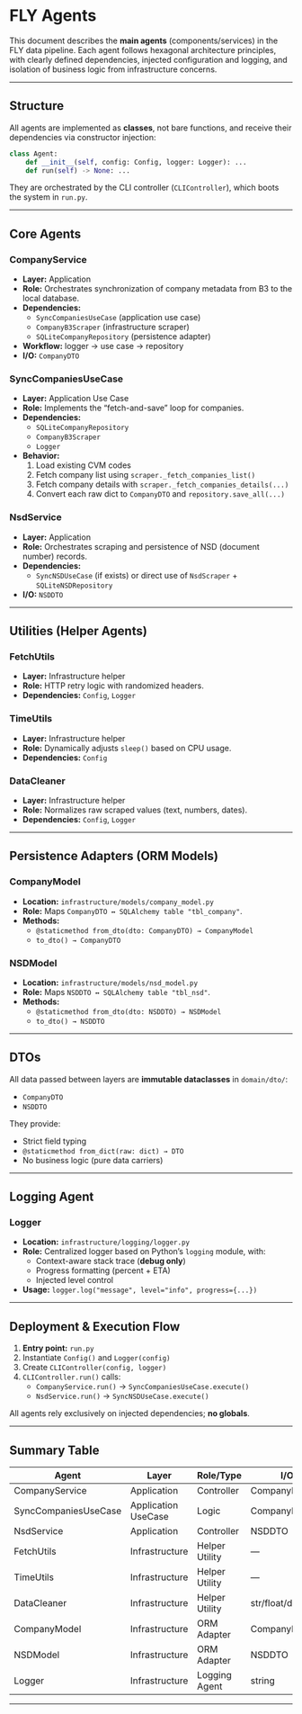 # FLY Agents

This document describes the **main agents** (components/services) in the FLY data pipeline. Each agent follows hexagonal architecture principles, with clearly defined dependencies, injected configuration and logging, and isolation of business logic from infrastructure concerns.

---

## Structure

All agents are implemented as **classes**, not bare functions, and receive their dependencies via constructor injection:

```python
class Agent:
    def __init__(self, config: Config, logger: Logger): ...
    def run(self) -> None: ...
```

They are orchestrated by the CLI controller (`CLIController`), which boots the system in `run.py`.

---

## Core Agents

### CompanyService
- **Layer:** Application  
- **Role:** Orchestrates synchronization of company metadata from B3 to the local database.  
- **Dependencies:**  
  - `SyncCompaniesUseCase` (application use case)  
  - `CompanyB3Scraper` (infrastructure scraper)  
  - `SQLiteCompanyRepository` (persistence adapter)  
- **Workflow:** logger → use case → repository  
- **I/O:** `CompanyDTO`

### SyncCompaniesUseCase
- **Layer:** Application Use Case  
- **Role:** Implements the “fetch-and-save” loop for companies.  
- **Dependencies:**  
  - `SQLiteCompanyRepository`  
  - `CompanyB3Scraper`  
  - `Logger`
- **Behavior:**
  1. Load existing CVM codes
  2. Fetch company list using `scraper._fetch_companies_list()`
  3. Fetch company details with `scraper._fetch_companies_details(...)`
  4. Convert each raw dict to `CompanyDTO` and `repository.save_all(...)`

### NsdService
- **Layer:** Application  
- **Role:** Orchestrates scraping and persistence of NSD (document number) records.  
- **Dependencies:**  
  - `SyncNSDUseCase` (if exists) or direct use of `NsdScraper` + `SQLiteNSDRepository`  
- **I/O:** `NSDDTO`

---

## Utilities (Helper Agents)

### FetchUtils
- **Layer:** Infrastructure helper  
- **Role:** HTTP retry logic with randomized headers.  
- **Dependencies:** `Config`, `Logger`  

### TimeUtils
- **Layer:** Infrastructure helper  
- **Role:** Dynamically adjusts `sleep()` based on CPU usage.  
- **Dependencies:** `Config`  

### DataCleaner
- **Layer:** Infrastructure helper  
- **Role:** Normalizes raw scraped values (text, numbers, dates).  
- **Dependencies:** `Config`, `Logger`

---

## Persistence Adapters (ORM Models)

### CompanyModel
- **Location:** `infrastructure/models/company_model.py`  
- **Role:** Maps `CompanyDTO ↔ SQLAlchemy table "tbl_company"`.  
- **Methods:**  
  - `@staticmethod from_dto(dto: CompanyDTO) → CompanyModel`  
  - `to_dto() → CompanyDTO`

### NSDModel
- **Location:** `infrastructure/models/nsd_model.py`  
- **Role:** Maps `NSDDTO ↔ SQLAlchemy table "tbl_nsd"`.  
- **Methods:**  
  - `@staticmethod from_dto(dto: NSDDTO) → NSDModel`  
  - `to_dto() → NSDDTO`

---

## DTOs

All data passed between layers are **immutable dataclasses** in `domain/dto/`:

- `CompanyDTO`  
- `NSDDTO`  

They provide:
- Strict field typing  
- `@staticmethod from_dict(raw: dict) → DTO`  
- No business logic (pure data carriers)

---

## Logging Agent

### Logger
- **Location:** `infrastructure/logging/logger.py`  
- **Role:** Centralized logger based on Python’s `logging` module, with:  
  - Context-aware stack trace (**debug only**)  
  - Progress formatting (percent + ETA)  
  - Injected level control  
- **Usage:** `logger.log("message", level="info", progress={...})`

---

## Deployment & Execution Flow

1. **Entry point:** `run.py`  
2. Instantiate `Config()` and `Logger(config)`  
3. Create `CLIController(config, logger)`  
4. `CLIController.run()` calls:  
   - `CompanyService.run()` → `SyncCompaniesUseCase.execute()`  
   - `NsdService.run()` → `SyncNSDUseCase.execute()`  

All agents rely exclusively on injected dependencies; **no globals**.

---

## Summary Table

| Agent                   | Layer               | Role/Type       | I/O            |
|------------------------|---------------------|----------------|---------------|
| CompanyService         | Application         | Controller     | CompanyDTO    |
| SyncCompaniesUseCase   | Application UseCase | Logic          | CompanyDTO    |
| NsdService             | Application         | Controller     | NSDDTO        |
| FetchUtils             | Infrastructure      | Helper Utility | —             |
| TimeUtils              | Infrastructure      | Helper Utility | —             |
| DataCleaner            | Infrastructure      | Helper Utility | str/float/datetime |
| CompanyModel           | Infrastructure      | ORM Adapter    | CompanyDTO    |
| NSDModel               | Infrastructure      | ORM Adapter    | NSDDTO        |
| Logger                 | Infrastructure      | Logging Agent  | string        |

---
